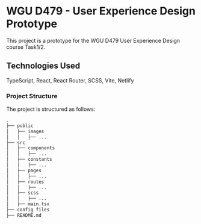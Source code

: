 # WGU D479 - User Experience Design Prototype

This project is a prototype for the WGU D479 User Experience Design course Task1/2.

## Technologies Used

TypeScript, React, React Router, SCSS, Vite, Netlify

### Project Structure

The project is structured as follows:

```bash
.
├── public
│   ├── images
│   │   ├── ...
├── src
│   ├── components
│   │   ├── ...
│   ├── constants
│   │   ├── ...
│   ├── pages
│   │   ├── ...
│   ├── routes
│   │   ├── ...
│   ├── scss
│   │   ├── ...
│   ├── main.tsx
├── config files
├── README.md
```

